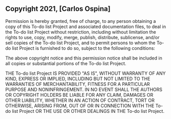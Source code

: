 ## Copyright 2021, [Carlos Ospina]

Permission is hereby granted, free of charge, to any person obtaining a copy of this To-do list Project and associated documentation files, to deal in the To-do list Project without restriction, including without limitation the rights to use, copy, modify, merge, publish, distribute, sublicense, and/or sell copies of the To-do list Project, and to permit persons to whom the To-do list Project is furnished to do so, subject to the following conditions:

The above copyright notice and this permission notice shall be included in all copies or substantial portions of the To-do list Project.

THE To-do list Project IS PROVIDED "AS IS", WITHOUT WARRANTY OF ANY KIND, EXPRESS OR IMPLIED, INCLUDING BUT NOT LIMITED TO THE WARRANTIES OF MERCHANTABILITY, FITNESS FOR A PARTICULAR PURPOSE AND NONINFRINGEMENT. IN NO EVENT SHALL THE AUTHORS OR COPYRIGHT HOLDERS BE LIABLE FOR ANY CLAIM, DAMAGES OR OTHER LIABILITY, WHETHER IN AN ACTION OF CONTRACT, TORT OR OTHERWISE, ARISING FROM, OUT OF OR IN CONNECTION WITH THE To-do list Project OR THE USE OR OTHER DEALINGS IN THE To-do list Project.
